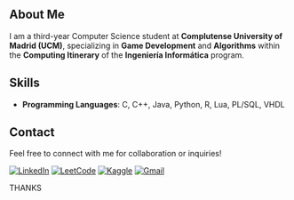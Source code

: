## About Me

I am a third-year Computer Science student at **Complutense University of Madrid (UCM)**, specializing in **Game Development** and **Algorithms** within the **Computing Itinerary** of the **Ingeniería Informática** program. 

## Skills

- **Programming Languages**: C, C++, Java, Python, R, Lua, PL/SQL, VHDL


## Contact

Feel free to connect with me for collaboration or inquiries!

 [![LinkedIn](https://img.icons8.com/ios-filled/50/0072b1/linkedin.png)](https://www.linkedin.com/in/hibjan/) 
 [![LeetCode](https://img.icons8.com/?size=50&id=9L16NypUzu38&format=png&color=000000)](https://leetcode.com/u/hibjan/)
 [![Kaggle](https://icons8.com/icon/1iP83OYM1FL-/kaggle)]((https://www.kaggle.com/juanandrshibjan)) 
 [![Gmail](https://img.icons8.com/ios-filled/50/ea4335/gmail.png)](mailto:hibjanjuan@gmail.com) 

 

THANKS
